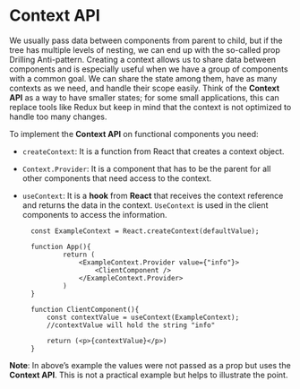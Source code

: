 # Context API

We usually pass data between components from parent to child, but if the tree has multiple levels of nesting, we can end up with the so-called prop Drilling Anti-pattern. Creating a context allows us to share data between components and is especially useful when we have a group of components with a common goal. We can share the state among them, have as many contexts as we need, and handle their scope easily. Think of the **Context API** as a way to have smaller states; for some small applications, this can replace tools like Redux but keep in mind that the context is not optimized to handle too many changes.

To implement the **Context API** on functional components you need:

- `createContext`: It is a function from React that creates a context object.

- `Context.Provider`: It is a component that has to be the parent for all other components that need access to the context.

- `useContext`: It is a **hook** from **React** that receives the context reference and returns the data in the context. `UseContext` is used in the client components to access the information.


        const ExampleContext = React.createContext(defaultValue);
        
        function App(){
                return (
                    <ExampleContext.Provider value={"info"}>
                        <ClientComponent />
                    </ExampleContext.Provider>
                )
        }

        function ClientComponent(){
            const contextValue = useContext(ExampleContext);
            //contextValue will hold the string "info"

            return (<p>{contextValue}</p>)
        }

**Note**: In above’s example the values were not passed as a prop but uses the **Context API**. This is not a practical example but helps to illustrate the point.